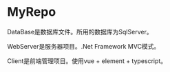 # MyRepo
DataBase是数据库文件。所用的数据库为SqlServer。

WebServer是服务器项目。.Net Framework MVC模式。

Client是前端管理项目。使用vue + element + typescript。
